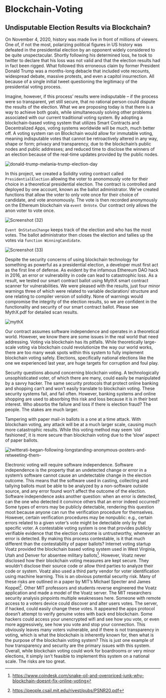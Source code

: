 # Blockchain-Voting
## Undisputable Election Results via Blockchain?

  On November 4, 2020, history was made live in front of millions of viewers. One of, if not the most, polarizing political figures in US history was defeated in the presidential election by an opponent widely considered to be quite unspectacular. Shortly following his determined loss, he took to twitter to declare that his loss was not valid and that the election results had in fact been rigged. What followed this erroneous claim by former President Donald Trump was a months-long debacle that included vote recounts, widespread debate, massive protests, and even a capitol insurrection. All because of a single initial tweet questioning the legitimacy of the presidential voting process.

  Imagine, however, if this process’ results were indisputable – if the process were so transparent, yet still secure, that no rational person could dispute the results of the election. What we are proposing today is that there is a way to achieve both goals, while simultaneously solving other problems associated with our current traditional voting system. By adopting a blockchain-based voting system that utilizes Smart Contracts and Decentralized Apps, voting systems worldwide will be much, much better off. A voting system ran on Blockchain would allow for immutable voting, meaning indisputable votes that cannot be retroactively altered in any way, shape or form; privacy and transparency, due to the blockchain’s public nodes and public addresses; and reduced time to disclose the winners of an election because of the real-time updates provided by the public nodes.
  
  ![donald-trump-melania-trump-election-day](https://user-images.githubusercontent.com/78872373/129480814-823d5281-0fe2-462c-8600-de328d850f23.jpg)

In this project, we created a Solidity voting contract called `PresidentialElection` allowing the voter to anonomously vote for their choice in a theoretical presidential election. The contract is controlled and deployed by one account, known as the ballot administrator. We've created functions that allow the voter to only vote once for their choice of candidate, and vote anonomously. The vote is then recorded anonymously on the Ethereum blockchain via `event OnVote`. Our contract only allows the anon voter to vote once. 

![Screenshot (32)](https://user-images.githubusercontent.com/78872373/129481213-e09c1d1a-058d-4809-b66a-f6cb7d4bf393.png)

`Event OnStatusChange` keeps track of the election and who has the most votes. The ballot administrator then closes the election and tallies up the votes via `function WinningCandidate`. 

![Screenshot (33)](https://user-images.githubusercontent.com/78872373/129481372-b9b8ad37-ec54-454c-99b7-311bff5d2d6d.png)

Despite the security concerns of using blockchain technology for something as powerful as a presidential election, a developer must first act as the first line of defense. As evident by the infamous Ethereum DAO hack in 2016, an error or vulnerability in code can lead to catastrophic loss. As a result, we tested our smart contract ballot using MythX smart contract scanner for vulnerabilities. We were pleased with the results, just four minor warnings three of which were related to variable declaration/ structure and one relating to compiler version of solidity. None of warnings would compromise the integrity of the election results, so we are confident in the functionality and security of our smart contract ballot. Please see MythX.pdf for detailed scan results.

![mythX](https://user-images.githubusercontent.com/78872373/129481712-c22635c3-8826-427b-96ab-22856cca018a.jpg)


Our contract assumes software independence and operates in a theoretical world. However, we know there are some issues in the real world that need addressing. Voting via blockchain has its pitfalls. While theoretically large-scale voting via blockchain could revolutionize the way our world works, there are too many weak spots within this system to fully implement blockchain voting safely. Elections, specifically national elections like the one we experienced last year, are huge targets for corruption and foul play.

Security questions abound concerning blockchain voting. A technologically unsophisticated voter, of which there are many, could easily be manipulated by a savvy hacker. The same security protocols that protect online banking and shopping can’t and won’t easily translate to blockchain voting. These security systems fail, and fail often. However, banking systems and online shopping are used to absorbing this risk and loss because it is in their best interest. Who absorbs the failure and loss if there is election fraud? The people. The stakes are much larger. 
	
Tampering with paper mail-in ballots is a one at a time attack. With blockchain voting, any attack will be at a much larger scale, causing much more catastrophic results. While this voting method may seem ‘old fashioned’, it is more secure than blockchain voting due to the ‘slow’ aspect of paper ballots. 

![twitterati-began-following-longstanding-anonymous-posters-and-retweeting-them-](https://user-images.githubusercontent.com/78872373/129481527-343e0267-dbdb-4155-8cd5-6b7d9edb3f78.jpg)

	
Electronic voting will require software independence. Software independence is the property that an undetected change or error in a system’s software cannot cause an undetectable change in the election outcome. This means that the software used in casting, collecting and tallying ballots must be able to be analyzed by a non-software outside source, and any error found won’t affect the outcome of the election. Software independence asks another question: when an error is detected, can the one who detected it convince others that an error indeed occurred? Some types of errors may be publicly detectable, rendering this question moot because anyone can run the verification procedure for themselves. However, certain verification procedures may be nonpublic: e.g., certain errors related to a given voter’s vote might be detectable only by that specific voter. A contestable voting system is one that provides publicly verifiable evidence that the election outcome is untrustworthy, whenever an error is detected. By making this process contestable, is it that much different than the contestability of paper ballots? Internet voting startup Voatz provided the blockchain based voting system used in West Virginia, Utah and Denver for absentee military ballots[^1]. However, Voatz never disclosed how their blockchain voting measures are kept secure. They wouldn’t disclose their source code or allow third parties to analyze their code or system. Voatz also used a third party vendor for voter identification using machine learning. This is an obvious potential security risk. Many of these risks are outlined in a paper by MIT’s Michael Specter and James Koppel[^2]. Other MIT professors and students reverse engineered the Voatz application and made a model of the Voatz server. The MIT researchers security analysis pinpoints multiple weaknesses here.  Someone with remote access to a voters device could discover and alter users votes. The server, if hacked, could easily change these votes. It appeared the apps protocol doesn’t attempt to verify genuine votes with back end blockchain. Some hackers could access your unencrypted wifi and see how you vote, or even more aggressively, see how you vote and stop your connection. This obviously leaves many voters vulnerable, and if there is not transparency in voting, which is what the blockchain is inherently known for, then what is the purpose of the blockchain voting system? This is just one example of how transparency and security are the primary issues with this system. Overall, while blockchain voting could work for boardrooms or very minor elections, it simply isn’t feasible to implement this system on a national scale. The risks are too great. 

[^1]: https://www.coindesk.com/snake-oil-and-overpriced-junk-why-blockchain-doesnt-fix-online-voting

[^2]: https://people.csail.mit.edu/rivest/pubs/PSNR20.pdf






  
  


